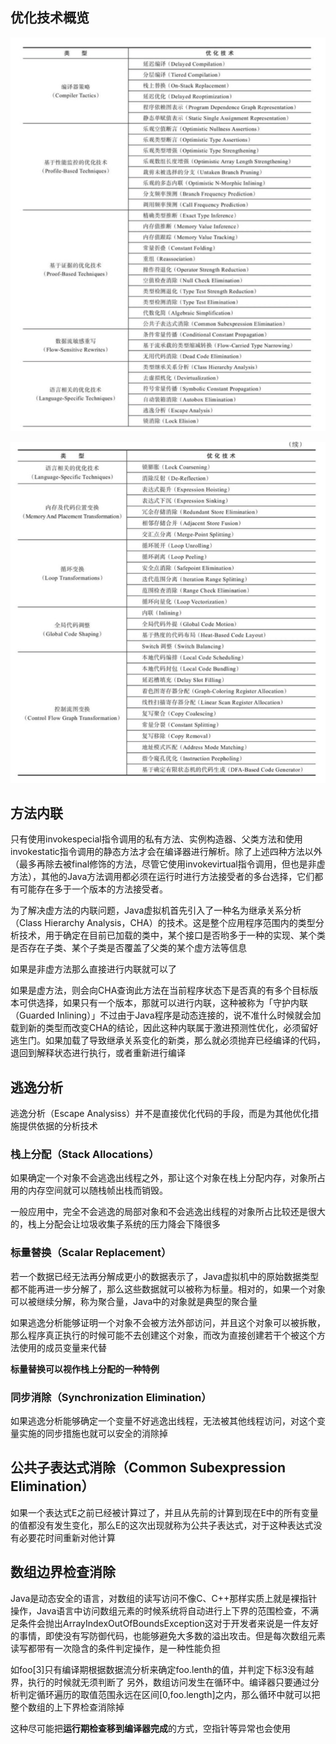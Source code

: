 ## 优化技术概览

![image-20210821164746303](./优化技术概览上.png)

![image-20210821164829611](./优化技术概览下.png)

## 方法内联

只有使用invokespecial指令调用的私有方法、实例构造器、父类方法和使用invokestatic指令调用的静态方法才会在编译器进行解析。除了上述四种方法以外（最多再除去被final修饰的方法，尽管它使用invokevirtual指令调用，但也是非虚方法），其他的Java方法调用都必须在运行时进行方法接受者的多台选择，它们都有可能存在多于一个版本的方法接受者。

为了解决虚方法的内联问题，Java虚拟机首先引入了一种名为继承关系分析（Class Hierarchy Analysis，CHA）的技术。这是整个应用程序范围内的类型分析技术，用于确定在目前已加载的类中，某个接口是否哟多于一种的实现、某个类是否存在子类、某个子类是否覆盖了父类的某个虚方法等信息

如果是非虚方法那么直接进行内联就可以了

如果是虚方法，则会向CHA查询此方法在当前程序状态下是否真的有多个目标版本可供选择，如果只有一个版本，那就可以进行内联，这种被称为「守护内联（Guarded Inlining）」不过由于Java程序是动态连接的，说不准什么时候就会加载到新的类型而改变CHA的结论，因此这种内联属于激进预测性优化，必须留好逃生门。如果加载了导致继承关系变化的新类，那么就必须抛弃已经编译的代码，退回到解释状态进行执行，或者重新进行编译

## 逃逸分析

逃逸分析（Escape Analysiss）并不是直接优化代码的手段，而是为其他优化措施提供依据的分析技术

### 栈上分配（Stack Allocations）

如果确定一个对象不会逃逸出线程之外，那让这个对象在栈上分配内存，对象所占用的内存空间就可以随栈帧出栈而销毁。

一般应用中，完全不会逃逸的局部对象和不会逃逸出线程的对象所占比较还是很大的，栈上分配会让垃圾收集子系统的压力降会下降很多

### 标量替换（Scalar Replacement）

若一个数据已经无法再分解成更小的数据表示了，Java虚拟机中的原始数据类型都不能再进一步分解了，那么这些数据就可以被称为标量。相对的，如果一个对象可以被继续分解，称为聚合量，Java中的对象就是典型的聚合量

如果逃逸分析能够证明一个对象不会被方法外部访问，并且这个对象可以被拆散，那么程序真正执行的时候可能不去创建这个对象，而改为直接创建若干个被这个方法使用的成员变量来代替

**标量替换可以视作栈上分配的一种特例**

### 同步消除（Synchronization Elimination）

如果逃逸分析能够确定一个变量不好逃逸出线程，无法被其他线程访问，对这个变量实施的同步措施也就可以安全的消除掉

## 公共子表达式消除（Common Subexpression Elimination）

如果一个表达式E之前已经被计算过了，并且从先前的计算到现在E中的所有变量的值都没有发生变化，那么E的这次出现就称为公共子表达式，对于这种表达式没有必要花时间重新对他计算

## 数组边界检查消除

Java是动态安全的语言，对数组的读写访问不像C、C++那样实质上就是裸指针操作，Java语言中访问数组元素的时候系统将自动进行上下界的范围检查，不满足条件会抛出ArrayIndexOutOfBoundsException这对于开发者来说是一件友好的事情，即使没有写防御代码，也能够避免大多数的溢出攻击。但是每次数组元素读写都带有一次隐含的条件判定操作，是一种性能负担

如foo[3]只有编译期根据数据流分析来确定foo.lenth的值，并判定下标3没有越界，执行的时候就无须判断了
另外，数组访问发生在循环中。编译器只要通过分析判定循环遍历的取值范围永远在区间[0,foo.length]之内，那么循环中就可以把整个数组的上下界检查消除掉

这种尽可能把**运行期检查移到编译器完成**的方式，空指针等异常也会使用

